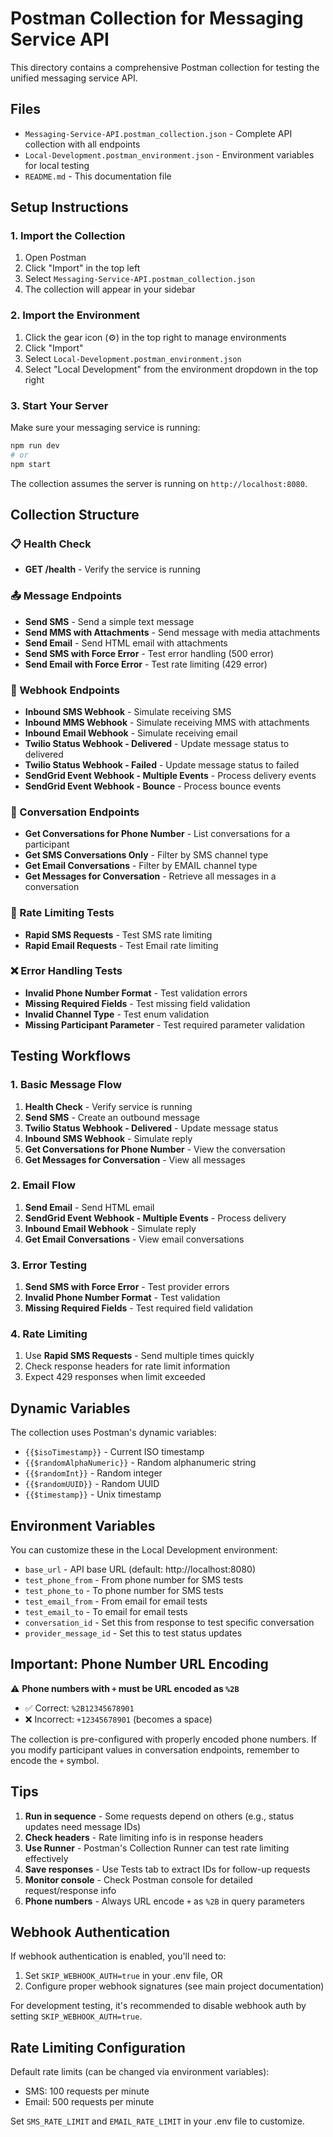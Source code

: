 # Postman Collection for Messaging Service API

This directory contains a comprehensive Postman collection for testing the unified messaging service API.

## Files

- `Messaging-Service-API.postman_collection.json` - Complete API collection with all endpoints
- `Local-Development.postman_environment.json` - Environment variables for local testing
- `README.md` - This documentation file

## Setup Instructions

### 1. Import the Collection

1. Open Postman
2. Click "Import" in the top left
3. Select `Messaging-Service-API.postman_collection.json`
4. The collection will appear in your sidebar

### 2. Import the Environment

1. Click the gear icon (⚙️) in the top right to manage environments
2. Click "Import" 
3. Select `Local-Development.postman_environment.json`
4. Select "Local Development" from the environment dropdown in the top right

### 3. Start Your Server

Make sure your messaging service is running:
```bash
npm run dev
# or
npm start
```

The collection assumes the server is running on `http://localhost:8080`.

## Collection Structure

### 📋 Health Check
- **GET /health** - Verify the service is running

### 📤 Message Endpoints
- **Send SMS** - Send a simple text message
- **Send MMS with Attachments** - Send message with media attachments
- **Send Email** - Send HTML email with attachments
- **Send SMS with Force Error** - Test error handling (500 error)
- **Send Email with Force Error** - Test rate limiting (429 error)

### 🔗 Webhook Endpoints
- **Inbound SMS Webhook** - Simulate receiving SMS
- **Inbound MMS Webhook** - Simulate receiving MMS with attachments
- **Inbound Email Webhook** - Simulate receiving email
- **Twilio Status Webhook - Delivered** - Update message status to delivered
- **Twilio Status Webhook - Failed** - Update message status to failed
- **SendGrid Event Webhook - Multiple Events** - Process delivery events
- **SendGrid Event Webhook - Bounce** - Process bounce events

### 💬 Conversation Endpoints
- **Get Conversations for Phone Number** - List conversations for a participant
- **Get SMS Conversations Only** - Filter by SMS channel type
- **Get Email Conversations** - Filter by EMAIL channel type
- **Get Messages for Conversation** - Retrieve all messages in a conversation

### 🚦 Rate Limiting Tests
- **Rapid SMS Requests** - Test SMS rate limiting
- **Rapid Email Requests** - Test Email rate limiting

### ❌ Error Handling Tests
- **Invalid Phone Number Format** - Test validation errors
- **Missing Required Fields** - Test missing field validation
- **Invalid Channel Type** - Test enum validation
- **Missing Participant Parameter** - Test required parameter validation

## Testing Workflows

### 1. Basic Message Flow
1. **Health Check** - Verify service is running
2. **Send SMS** - Create an outbound message
3. **Twilio Status Webhook - Delivered** - Update message status
4. **Inbound SMS Webhook** - Simulate reply
5. **Get Conversations for Phone Number** - View the conversation
6. **Get Messages for Conversation** - View all messages

### 2. Email Flow
1. **Send Email** - Send HTML email
2. **SendGrid Event Webhook - Multiple Events** - Process delivery
3. **Inbound Email Webhook** - Simulate reply
4. **Get Email Conversations** - View email conversations

### 3. Error Testing
1. **Send SMS with Force Error** - Test provider errors
2. **Invalid Phone Number Format** - Test validation
3. **Missing Required Fields** - Test required field validation

### 4. Rate Limiting
1. Use **Rapid SMS Requests** - Send multiple times quickly
2. Check response headers for rate limit information
3. Expect 429 responses when limit exceeded

## Dynamic Variables

The collection uses Postman's dynamic variables:

- `{{$isoTimestamp}}` - Current ISO timestamp
- `{{$randomAlphaNumeric}}` - Random alphanumeric string
- `{{$randomInt}}` - Random integer
- `{{$randomUUID}}` - Random UUID
- `{{$timestamp}}` - Unix timestamp

## Environment Variables

You can customize these in the Local Development environment:

- `base_url` - API base URL (default: http://localhost:8080)
- `test_phone_from` - From phone number for SMS tests
- `test_phone_to` - To phone number for SMS tests
- `test_email_from` - From email for email tests
- `test_email_to` - To email for email tests
- `conversation_id` - Set this from response to test specific conversation
- `provider_message_id` - Set this to test status updates

## Important: Phone Number URL Encoding

⚠️ **Phone numbers with `+` must be URL encoded as `%2B`**

- ✅ Correct: `%2B12345678901` 
- ❌ Incorrect: `+12345678901` (becomes a space)

The collection is pre-configured with properly encoded phone numbers. If you modify participant values in conversation endpoints, remember to encode the `+` symbol.

## Tips

1. **Run in sequence** - Some requests depend on others (e.g., status updates need message IDs)
2. **Check headers** - Rate limiting info is in response headers
3. **Use Runner** - Postman's Collection Runner can test rate limiting effectively
4. **Save responses** - Use Tests tab to extract IDs for follow-up requests
5. **Monitor console** - Check Postman console for detailed request/response info
6. **Phone numbers** - Always URL encode `+` as `%2B` in query parameters

## Webhook Authentication

If webhook authentication is enabled, you'll need to:
1. Set `SKIP_WEBHOOK_AUTH=true` in your .env file, OR
2. Configure proper webhook signatures (see main project documentation)

For development testing, it's recommended to disable webhook auth by setting `SKIP_WEBHOOK_AUTH=true`.

## Rate Limiting Configuration

Default rate limits (can be changed via environment variables):
- SMS: 100 requests per minute
- Email: 500 requests per minute

Set `SMS_RATE_LIMIT` and `EMAIL_RATE_LIMIT` in your .env file to customize.
